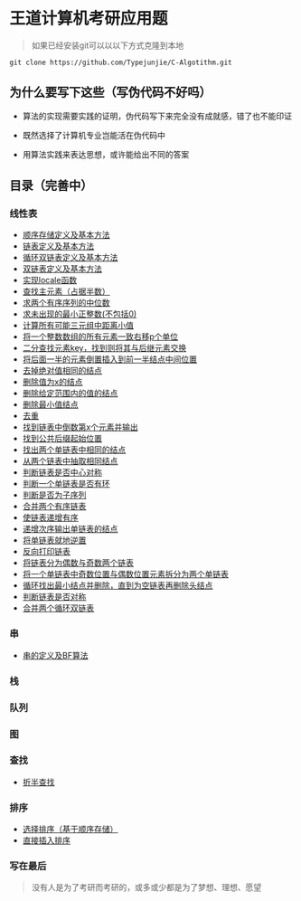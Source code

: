 # 王道计算机考研应用题

> 如果已经安装git可以以以下方式克隆到本地

    git clone https://github.com/Typejunjie/C-Algotithm.git

## 为什么要写下这些（写伪代码不好吗）

- 算法的实现需要实践的证明，伪代码写下来完全没有成就感，错了也不能印证

- 既然选择了计算机专业岂能活在伪代码中
- 用算法实践来表达思想，或许能给出不同的答案

## 目录（完善中）

### 线性表

- [顺序存储定义及基本方法](https://github.com/Typejunjie/C-Algorithm/blob/main/linearList/linearList.h)
- [链表定义及基本方法](https://github.com/Typejunjie/C-Algorithm/blob/main/linearList/linkList.h)
- [循环双链表定义及基本方法](https://github.com/Typejunjie/C-Algorithm/blob/main/linearList/dualCircleList.h)
- [双链表定义及基本方法](https://github.com/Typejunjie/C-Algorithm/blob/main/linearList/algorithm-special/dualLinkListAndFreq.h)
- [实现locale函数](https://github.com/Typejunjie/C-Algotithm/blob/main/linearList/algorithm-special/dualLinkListAndFreq.h)
- [查找主元素（占据半数）](https://github.com/Typejunjie/C-Algorithm/blob/main/linearList/algorithm-Linear/findMainNum.h)
- [求两个有序序列的中位数](https://github.com/Typejunjie/C-Algorithm/blob/main/linearList/algorithm-Linear/findMidNum.h)
- [求未出现的最小正整数(不包括0)](https://github.com/Typejunjie/C-Algorithm/blob/main/linearList/algorithm-Linear/findMinNum.h)
- [计算所有可能三元组中距离小值](https://github.com/Typejunjie/C-Algorithm/blob/main/linearList/algorithm-Linear/mergeList.h)
- [将一个整数数组的所有元素一致右移p个单位](https://github.com/Typejunjie/C-Algorithm/blob/main/linearList/algorithm-Linear/moveElement.h)
- [二分查找元素key，找到则将其与后继元素交换](https://github.com/Typejunjie/C-Algorithm/blob/main/linearList/algorithm-Linear/searchOper.h)
- [将后面一半的元素倒置插入到前一半结点中间位置](https://github.com/Typejunjie/C-Algorithm/blob/main/linearList/algorithm-Link/buildMixList.h)
- [去掉绝对值相同的结点](https://github.com/Typejunjie/C-Algorithm/blob/main/linearList/algorithm-Link/deleteAbsSim.h)
- [删除值为x的结点](https://github.com/Typejunjie/C-Algorithem/blob/main/linearList/algorithm-Link/deleteEle.h)
- [删除给定范围内的值的结点](https://github.com/Typejunjie/C-Algorithem/blob/main/linearList/algorithm-Link/deleteInSpenNum.h)
- [删除最小值结点](https://github.com/Typejunjie/C-Algorithm/blob/main/linearList/algorithm-Link/deleteMinNum.h)
- [去重](https://github.com/Typejunjie/C-Algorithm/blob/main/linearList/algorithm-Link/deleteSim.h)
- [找到链表中倒数第x个元素并输出](https://github.com/Typejunjie/C-Algotithm/blob/main/linearList/algorithm-Link/findCountBackwordX.h)
- [找到公共后缀起始位置](https://github.com/Typejunjie/C-Algorithm/blob/main/linearList/algorithm-Link/findPublicSuffix.h)
- [找出两个单链表中相同的结点](https://github.com/Typejunjie/C-Algotithm/blob/main/linearList/algorithm-Link/findSimNode.h)
- [从两个链表中抽取相同结点](https://github.com/Typejunjie/C-Algorithm/blob/main/linearList/algorithm-Link/findSimNodeFromOrder.h)
- [判断链表是否中心对称](https://github.com/Typejunjie/C-Algorithm/blob/main/linearList/algorithm-Link/jadgeCenterSymmetry.h)
- [判断一个单链表是否有环](https://github.com/Typejunjie/C-Algorithm/blob/main/linearList/algorithm-Link/jadgeCircle.h)
- [判断是否为子序列](https://github.com/Typejunjie/C-Algorithm/blob/main/linearList/algorithm-Link/jadgeSubsequence.h)
- [合并两个有序链表](https://github.com/Typejunjie/C-Algorithm/blob/main/linearList/algorithm-Link/mergeListInReverse.h)
- [使链表递增有序](https://github.com/Typejunjie/C-Algorithm/blob/main/linearList/algorithm-Link/orderlyList.h)
- [递增次序输出单链表的结点](https://github.com/Typejunjie/C-Algorithm/blob/main/linearList/algorithm-Link/outputInOrder.h)
- [将单链表就地逆置](https://github.com/Typejunjie/C-Algorithm/blob/main/linearList/algorithm-Link/reverseList.h)
- [反向打印链表](https://github.com/Typejunjie/C-Algorithm/blob/main/linearList/algorithm-Link/reverseLog.h)
- [将链表分为偶数与奇数两个链表](https://github.com/Typejunjie/C-Algorithm/blob/main/linearList/algorithm-Link/splitList.h)
- [将一个单链表中奇数位置与偶数位置元素拆分为两个单链表](https://github.com/Typejunjie/C-Algorithm/blob/main/linearList/algorithm-Link/splitListInharf.h)
- [循环找出最小结点并删除，直到为空链表再删除头结点](https://github.com/Typejunjie/C-Algorithm/blob/main/linearList/algorithm-circleList/findMinNodeAndDele.h)
- [判断链表是否对称](https://github.com/Typejunjie/C-Algorithm/blob/main/linearList/algorithm-circleList/jadgeSymmetry.h)
- [合并两个循环双链表](https://github.com/Typejunjie/C-Algorithm/blob/main/linearList/algorithm-circleList/mergeCircleList.h)

### 串

- [串的定义及BF算法](https://github.com/Typejunjie/C-Algorithm/blob/main/String/string.h)

### 栈

### 队列

### 图

### 查找

- [折半查找](https://github.com/Typejunjie/C-Algotithm/blob/main/linearList/algorithm-linear/Half-foldlookup.h)

### 排序

- [选择排序（基于顺序存储）](https://github.com/Typejunjie/C-Algorithm/blob/main/linearList/algorithm-insertOrder/insterOrder.h)
- [直接插入排序](https://github.com/Typejunjie/C-Algorithm/blob/main/linearList/algorithm-insertOrder/insterOrder.h)

### 写在最后

>没有人是为了考研而考研的，或多或少都是为了梦想、理想、愿望
